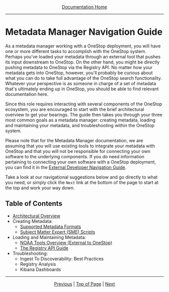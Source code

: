 <div align="center"><a href="/onestop/">Documentation Home</a></div>
<hr>

# Metadata Manager Navigation Guide
As a metadata manager working with a OneStop deployment, you will have one or more different tasks to accomplish with the OneStop system. Perhaps you've loaded your metadata through an external tool that pushes its input downstream to OneStop. On the other hand, you might be directly pushing metadata to OneStop via the Registry API. No matter how your metadata gets into OneStop, however, you'll probably be curious about what you can do to take full advantage of the OneStop search functionality. Whatever your perspective is as someone in charge of a set of metadata that's ultimately ending up in OneStop, you should be able to find relevant documentation here.

Since this role requires interacting with several components of the OneStop ecosystem, you are encouraged to start with the brief architectural overview to get your bearings. The guide then takes you through your three most common goals as a metadata manager: creating metadata, loading and maintaining your metadata, and troubleshooting within the OneStop system.

Please note that for the Metadata Manager documentation, we are assuming that you will use existing tools to integrate your metadata with OneStop and that you will not be responsible for connecting your own software to the underlying components. If you _do_ need information pertaining to connecting your own software with a OneStop deployment, you can find it in the [External Developer Navigation Guide](external-developer.md).

Take a look at our navigational suggestions below and go directly to what you need, or simply click the `Next` link at the bottom of the page to start at the top and work your way down.

## Table of Contents
* [Architectural Overview](metadata-manager/architectural-overview.md)
* Creating Metadata:
  - [Supported Metadata Formats](metadata-manager/metadata-formats.md)
  - [Subject Matter Expert (SME) Scripts](metadata-manager/sme-scripts.md)
* Loading and Maintaining Metadata:
  - [NOAA Tools Overview (External to OneStop)](metadata-manager/v3/setup-datastream-pipeline.md)
  - [The Registry API Guide](metadata-manager/v3/onestop-metadata-loading.md)
* Troubleshooting:
  - Ingest To Discoverability: Best Practices
  - Registry Analysis
  - Kibana Dashboards

<hr>
<div align="center"><a href="/onestop/">Previous</a> | <a href="#">Top of Page</a> | <a href="/onestop/metadata-manager/architectural-overview">Next</a></div>